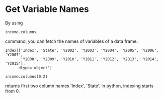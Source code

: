 # Get Variable Names

By using

```
income.columns
```

command, you can fetch the names of variables of a data frame.

```
Index(['Index', 'State', 'Y2002', 'Y2003', 'Y2004', 'Y2005', 'Y2006', 'Y2007',
       'Y2008', 'Y2009', 'Y2010', 'Y2011', 'Y2012', 'Y2013', 'Y2014', 'Y2015'],
      dtype='object')

```

```
income.columns[0:2]
```

returns first two column names 'Index', 'State'. In python, indexing starts from 0.